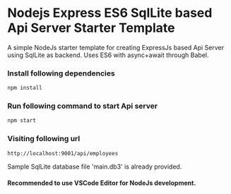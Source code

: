 # Nodejs Express ES6 SqlLite based Api Server Starter Template
A simple NodeJs starter template for creating ExpressJs based Api Server using SqlLite as backend. Uses ES6 with async+await through Babel.

### Install following dependencies
```bash
npm install
```

### Run following command to start Api server
```bash
npm start
```
### Visiting following url
```bash
http://localhost:9001/api/employees
```
Sample SqlLite database file 'main.db3' is already provided.

#### Recommended to use VSCode Editor for NodeJs development.
